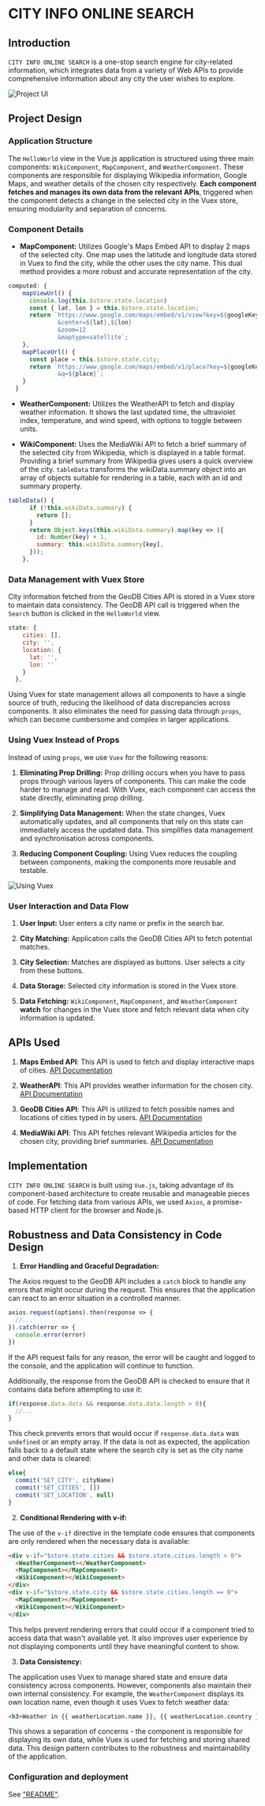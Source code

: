 # CITY INFO ONLINE SEARCH

## Introduction

`CITY INFO ONLINE SEARCH` is a one-stop search engine for city-related information, which integrates data from a variety of Web APIs to provide comprehensive information about any city the user wishes to explore. 

![Project UI](../docs/images/projectUI.png)

## Project Design

### Application Structure

The `HelloWorld` view in the Vue.js application is structured using three main components: `WikiComponent`, `MapComponent`, and `WeatherComponent`. These components are responsible for displaying Wikipedia information, Google Maps, and weather details of the chosen city respectively.
**Each component fetches and manages its own data from the relevant APIs**, triggered when the component detects a change in the selected city in the Vuex store, ensuring modularity and separation of concerns.

### Component Details

- **MapComponent:** Utilizes Google's Maps Embed API to display 2 maps of the selected city. One map uses the latitude and longitude data stored in Vuex to find the city, while the other uses the city name. This dual method provides a more robust and accurate representation of the city.

```javascript
computed: {
    mapViewUrl() {
      console.log(this.$store.state.location)
      const { lat, lon } = this.$store.state.location;
      return `https://www.google.com/maps/embed/v1/view?key=${googleKey}
              &center=${lat},${lon}
              &zoom=12
              &maptype=satellite`;
    },
    mapPlaceUrl() {
      const place = this.$store.state.city;
      return `https://www.google.com/maps/embed/v1/place?key=${googleKey}
              &q=${place}`;
    }
  }
```

- **WeatherComponent:** Utilizes the WeatherAPI to fetch and display weather information. It shows the last updated time, the ultraviolet index, temperature, and wind speed, with options to toggle between units.

- **WikiComponent:** Uses the MediaWiki API to fetch a brief summary of the selected city from Wikipedia, which is displayed in a table format. Providing a brief summary from Wikipedia gives users a quick overview of the city. `tableData` transforms the wikiData.summary object into an array of objects suitable for rendering in a table, each with an id and summary property.

```javascript
tableData() {
      if (!this.wikiData.summary) {
        return [];
      }
      return Object.keys(this.wikiData.summary).map(key => ({
        id: Number(key) + 1,
        summary: this.wikiData.summary[key],
      }));
    },
```

### Data Management with Vuex Store

City information fetched from the GeoDB Cities API is stored in a Vuex store to maintain data consistency. The GeoDB API call is triggered when the `Search` button is clicked in the `HelloWorld` view.

```javascript
state: {
    cities: [],
    city: '',
    location: {
      lat: '',
      lon: ''
    }
  },
```
Using Vuex for state management allows all components to have a single source of truth, reducing the likelihood of data discrepancies across components. It also eliminates the need for passing data through `props`, which can become cumbersome and complex in larger applications.

### Using Vuex Instead of Props

Instead of using `props`, we use `Vuex` for the following reasons:

1. **Eliminating Prop Drilling:** Prop drilling occurs when you have to pass props through various layers of components. This can make the code harder to manage and read. With Vuex, each component can access the state directly, eliminating prop drilling.

2. **Simplifying Data Management:** When the state changes, Vuex automatically updates, and all components that rely on this state can immediately access the updated data. This simplifies data management and synchronisation across components.

3. **Reducing Component Coupling:** Using Vuex reduces the coupling between components, making the components more reusable and testable.

![Using Vuex](../docs/images/vuex.png)

### User Interaction and Data Flow

1. **User Input:** User enters a city name or prefix in the search bar.

2. **City Matching:** Application calls the GeoDB Cities API to fetch potential matches.

3. **City Selection:** Matches are displayed as buttons. User selects a city from these buttons.

4. **Data Storage:** Selected city information is stored in the Vuex store.

5. **Data Fetching:** `WikiComponent`, `MapComponent`, and `WeatherComponent` **watch** for changes in the Vuex store and fetch relevant data when city information is updated.

## APIs Used

1. **Maps Embed API**: This API is used to fetch and display interactive maps of cities. [API Documentation](https://developers.google.com/maps/documentation/embed/get-started)

2. **WeatherAPI**: This API provides weather information for the chosen city. [API Documentation](https://rapidapi.com/weatherapi/api/weatherapi-com)

3. **GeoDB Cities API**: This API is utilized to fetch possible names and locations of cities typed in by users. [API Documentation](https://rapidapi.com/wirefreethought/api/geodb-cities)

4. **MediaWiki API**: This API fetches relevant Wikipedia articles for the chosen city, providing brief summaries. [API Documentation](https://rapidapi.com/dfskGT/api/wiki-briefs/)

## Implementation

`CITY INFO ONLINE SEARCH` is built using `Vue.js`, taking advantage of its component-based architecture to create reusable and manageable pieces of code. For fetching data from various APIs, we used `Axios`, a promise-based HTTP client for the browser and Node.js.

## Robustness and Data Consistency in Code Design

1. **Error Handling and Graceful Degradation:** 

The Axios request to the GeoDB API includes a `catch` block to handle any errors that might occur during the request. This ensures that the application can react to an error situation in a controlled manner.

```javascript
axios.request(options).then(response => {
  //...
}).catch(error => {
  console.error(error)
})
```

If the API request fails for any reason, the error will be caught and logged to the console, and the application will continue to function.

Additionally, the response from the GeoDB API is checked to ensure that it contains data before attempting to use it:

```javascript
if(response.data.data && response.data.data.length > 0){
  //...
}
```

This check prevents errors that would occur if `response.data.data` was `undefined` or an empty array. If the data is not as expected, the application falls back to a default state where the search city is set as the city name and other data is cleared:

```javascript
else{
  commit('SET_CITY', cityName)
  commit('SET_CITIES', [])
  commit('SET_LOCATION', null)
}
```

2. **Conditional Rendering with v-if:**

The use of the `v-if` directive in the template code ensures that components are only rendered when the necessary data is available:

```html
<div v-if="$store.state.cities && $store.state.cities.length > 0">
  <WeatherComponent></WeatherComponent>
  <MapComponent></MapComponent>
  <WikiComponent></WikiComponent>
</div>
<div v-if="$store.state.city && $store.state.cities.length == 0">
  <MapComponent></MapComponent>
  <WikiComponent></WikiComponent>
</div>
```

This helps prevent rendering errors that could occur if a component tried to access data that wasn't available yet. It also improves user experience by not displaying components until they have meaningful content to show.

3. **Data Consistency:**

The application uses Vuex to manage shared state and ensure data consistency across components. However, components also maintain their own internal consistency. For example, the `WeatherComponent` displays its own location name, even though it uses Vuex to fetch weather data:

```html
<h3>Weather in {{ weatherLocation.name }}, {{ weatherLocation.country }}</h3>
```

This shows a separation of concerns - the component is responsible for displaying its own data, while Vuex is used for fetching and storing shared data. This design pattern contributes to the robustness and maintainability of the application.

### Configuration and deployment

See ["README"](../README.md).

